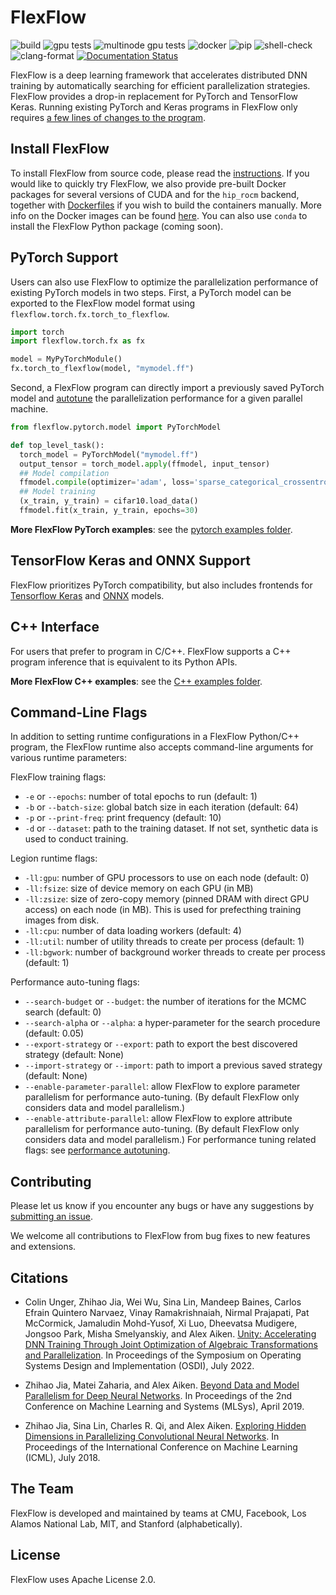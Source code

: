 # FlexFlow
![build](https://github.com/flexflow/flexflow/workflows/build/badge.svg?branch=master) ![gpu tests](https://github.com/flexflow/flexflow/workflows/gpu-ci/badge.svg?branch=master) ![multinode gpu tests](https://github.com/flexflow/flexflow/workflows/multinode-test/badge.svg?branch=master) ![docker](https://github.com/flexflow/flexflow/workflows/docker-build/badge.svg?branch=master) ![pip](https://github.com/flexflow/flexflow/workflows/pip-install/badge.svg?branch=master) ![shell-check](https://github.com/flexflow/flexflow/workflows/Shell%20Check/badge.svg?branch=master) ![clang-format](https://github.com/flexflow/flexflow/workflows/clang-format%20Check/badge.svg?branch=master) [![Documentation Status](https://readthedocs.org/projects/flexflow/badge/?version=latest)](https://flexflow.readthedocs.io/en/latest/?badge=latest)

FlexFlow is a deep learning framework that accelerates distributed DNN training by automatically searching for efficient parallelization strategies. FlexFlow provides a drop-in replacement for PyTorch and TensorFlow Keras. Running existing PyTorch and Keras programs in FlexFlow only requires [a few lines of changes to the program](https://flexflow.ai/keras).

## Install FlexFlow
To install FlexFlow from source code, please read the [instructions](https://flexflow.readthedocs.io/en/latest/installation.html). If you would like to quickly try FlexFlow, we also provide pre-built Docker packages for several versions of CUDA and for the `hip_rocm` backend, together with [Dockerfiles](./docker) if you wish to build the containers manually. More info on the Docker images can be found [here](./docker/README.md). You can also use `conda` to install the FlexFlow Python package (coming soon).

## PyTorch Support
Users can also use FlexFlow to optimize the parallelization performance of existing PyTorch models in two steps. First, a PyTorch model can be exported to the FlexFlow model format using `flexflow.torch.fx.torch_to_flexflow`.
```python
import torch
import flexflow.torch.fx as fx

model = MyPyTorchModule()
fx.torch_to_flexflow(model, "mymodel.ff")
```

Second, a FlexFlow program can directly import a previously saved PyTorch model and [autotune](https://www.usenix.org/conference/osdi22/presentation/unger) the parallelization performance for a given parallel machine.

```python
from flexflow.pytorch.model import PyTorchModel

def top_level_task():
  torch_model = PyTorchModel("mymodel.ff")
  output_tensor = torch_model.apply(ffmodel, input_tensor)
  ## Model compilation
  ffmodel.compile(optimizer='adam', loss='sparse_categorical_crossentropy', metrics=['accuracy'])
  ## Model training
  (x_train, y_train) = cifar10.load_data()
  ffmodel.fit(x_train, y_train, epochs=30)
```

**More FlexFlow PyTorch examples**: see the [pytorch examples folder](https://github.com/flexflow/FlexFlow/tree/master/examples/python/pytorch).

## TensorFlow Keras and ONNX Support
FlexFlow prioritizes PyTorch compatibility, but also includes frontends for [Tensorflow Keras](./docs/source/keras.rst) and [ONNX](./docs/source/onnx.rst) models.

## C++ Interface
For users that prefer to program in C/C++. FlexFlow supports a C++ program inference that is equivalent to its Python APIs.

**More FlexFlow C++ examples**: see the [C++ examples folder](https://github.com/flexflow/FlexFlow/tree/master/examples/cpp).


## Command-Line Flags
In addition to setting runtime configurations in a FlexFlow Python/C++ program, the FlexFlow runtime also accepts command-line arguments for various runtime parameters: 

FlexFlow training flags:
* `-e` or `--epochs`: number of total epochs to run (default: 1)
* `-b` or `--batch-size`: global batch size in each iteration (default: 64)
* `-p` or `--print-freq`: print frequency (default: 10)
* `-d` or `--dataset`: path to the training dataset. If not set, synthetic data is used to conduct training.

Legion runtime flags:
* `-ll:gpu`: number of GPU processors to use on each node (default: 0)
* `-ll:fsize`: size of device memory on each GPU (in MB)
* `-ll:zsize`: size of zero-copy memory (pinned DRAM with direct GPU access) on each node (in MB). This is used for prefecthing training images from disk.
* `-ll:cpu`: number of data loading workers (default: 4)
* `-ll:util`: number of utility threads to create per process (default: 1)
* `-ll:bgwork`: number of background worker threads to create per process (default: 1)

Performance auto-tuning flags:
* `--search-budget` or `--budget`: the number of iterations for the MCMC search (default: 0)
* `--search-alpha` or `--alpha`: a hyper-parameter for the search procedure (default: 0.05)
* `--export-strategy` or `--export`: path to export the best discovered strategy (default: None)
* `--import-strategy` or `--import`: path to import a previous saved strategy (default: None)
* `--enable-parameter-parallel`: allow FlexFlow to explore parameter parallelism for performance auto-tuning. (By default FlexFlow only considers data and model parallelism.)
* `--enable-attribute-parallel`: allow FlexFlow to explore attribute parallelism for performance auto-tuning. (By default FlexFlow only considers data and model parallelism.)
For performance tuning related flags: see [performance autotuning](https://flexflow.ai/search).

## Contributing

Please let us know if you encounter any bugs or have any suggestions by [submitting an issue](https://github.com/flexflow/flexflow/issues).

We welcome all contributions to FlexFlow from bug fixes to new features and extensions.

## Citations
* Colin Unger, Zhihao Jia, Wei Wu, Sina Lin, Mandeep Baines, Carlos Efrain Quintero Narvaez, Vinay Ramakrishnaiah, Nirmal Prajapati, Pat McCormick, Jamaludin Mohd-Yusof, Xi Luo, Dheevatsa Mudigere, Jongsoo Park, Misha Smelyanskiy, and Alex Aiken. [Unity: Accelerating DNN Training Through Joint Optimization of Algebraic Transformations and Parallelization](https://www.usenix.org/conference/osdi22/presentation/unger). In Proceedings of the Symposium on Operating Systems Design and Implementation (OSDI), July 2022. 

* Zhihao Jia, Matei Zaharia, and Alex Aiken. [Beyond Data and Model Parallelism for Deep Neural Networks](https://cs.stanford.edu/~zhihao/papers/sysml19a.pdf). In Proceedings of the 2nd Conference on Machine Learning and Systems (MLSys), April 2019.

* Zhihao Jia, Sina Lin, Charles R. Qi, and Alex Aiken. [Exploring Hidden Dimensions in Parallelizing Convolutional Neural Networks](http://proceedings.mlr.press/v80/jia18a/jia18a.pdf). In Proceedings of the International Conference on Machine Learning (ICML), July 2018.

## The Team
FlexFlow is developed and maintained by teams at CMU, Facebook, Los Alamos National Lab, MIT, and Stanford (alphabetically).

## License
FlexFlow uses Apache License 2.0.
